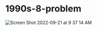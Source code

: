 # 1990s-8-problem

![Screen Shot 2022-09-21 at 9 37 14 AM](https://user-images.githubusercontent.com/13231217/191534053-812beb1e-eb5b-4af4-9eb4-22a5272d5628.png)
